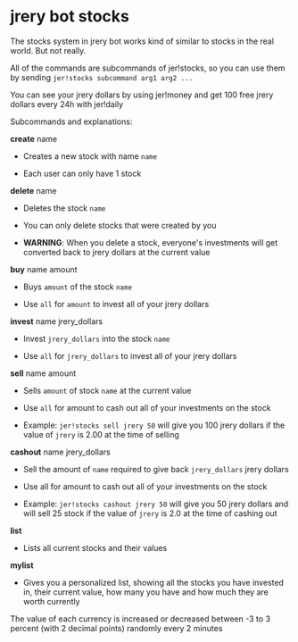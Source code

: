 # jrery bot stocks

The stocks system in jrery bot works kind of similar to stocks in the real world. But not really.

All of the commands are subcommands of jer!stocks, so you can use them by sending `jer!stocks subcommand arg1 arg2 ...`

You can see your jrery dollars by using jer!money and get 100 free jrery dollars every 24h with jer!daily

Subcommands and explanations:

**create** name

* Creates a new stock with name `name`

* Each user can only have 1 stock

**delete** name

* Deletes the stock `name`

* You can only delete stocks that were created by you

* **WARNING**: When you delete a stock, everyone's investments will get converted back to jrery dollars at the current value

**buy** name amount

* Buys `amount` of the stock `name`

* Use `all` for `amount` to invest all of your jrery dollars

**invest** name jrery\_dollars

* Invest `jrery_dollars` into the stock `name`

* Use `all` for `jrery_dollars` to invest all of your jrery dollars

**sell** name amount

* Sells `amount` of stock `name` at the current value

* Use `all` for amount to cash out all of your investments on the stock

* Example: `jer!stocks sell jrery 50` will give you 100 jrery dollars if the value of `jrery` is 2.00 at the time of selling

**cashout** name jrery\_dollars

* Sell the amount of `name` required to give back `jrery_dollars` jrery dollars

* Use all for amount to cash out all of your investments on the stock

* Example: `jer!stocks cashout jrery 50` will give you 50 jrery dollars and will sell 25 stock if the value of `jrery` is 2.0 at the time of cashing out

**list**

* Lists all current stocks and their values

**mylist**

* Gives you a personalized list, showing all the stocks you have invested in, their current value, how many you have and how much they are worth currently

The value of each currency is increased or decreased between -3 to 3 percent (with 2 decimal points) randomly every 2 minutes
